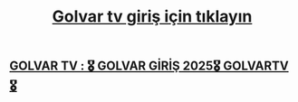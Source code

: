 <header>

# [Golvar tv giriş için tıklayın](https://golxtv.live/)

</header>


## [GOLVAR TV : 🎖️ GOLVAR GİRİŞ 2025🎖️ GOLVARTV 🎖️](https://golxtv.live/)

